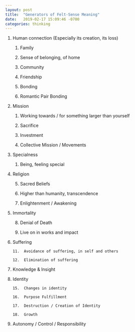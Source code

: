 ```yaml
---
layout: post
title:  "Generators of Felt-Sense Meaning"
date:   2019-02-17 15:09:46 -0700
categories: thinking
---
```

1.  Human connection (Especially its creation, its loss)
    

	1.  Family

	2.  Sense of belonging, of home
	    
	3.  Community
	    
	4.  Friendship
	    
	5.  Bonding
	    
	6.  Romantic Pair Bonding
	    

2.  Mission
    

	1.  Working towards / for something larger than yourself
    
	2.  Sacrifice
	    
	3.  Investment

	4. Collective Mission / Movements
	    

3.  Specialness
    

	1.  Being, feeling special
    

4.  Religion
    
	
	5.  Sacred Beliefs
	    
	6.  Higher than humanity, transcendence

	7.  Enlightenment / Awakening
    

5.  Immortality
    
	
	8.  Denial of Death
	    
	9.  Live on in works and impact
    

6.  Suffering
    

		11.  Avoidance of suffering, in self and others
		    
		12.  Elimination of suffering
	    

7.  Knowledge & Insight
    
8.  Identity
    

		15.  Changes in identity
		    
		16.  Purpose Fulfillment
		    
		17.  Destruction / Creation of Identity
		    
		18.  Growth
	    
9.  Autonomy / Control / Responsibility